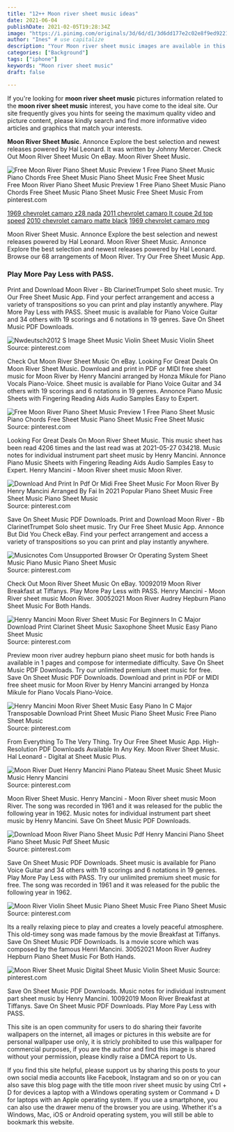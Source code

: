 ```yaml
---
title: "12++ Moon river sheet music ideas"
date: 2021-06-04
publishDate: 2021-02-05T19:28:34Z
image: "https://i.pinimg.com/originals/3d/6d/d1/3d6dd177e2c02e8f9ed92211d1972234.png"
author: "Ines" # use capitalize
description: "Your Moon river sheet music images are available in this site. Moon river sheet music are a topic that is being searched for and liked by netizens now. You can Find and Download the Moon river sheet music files here. Download all royalty-free images."
categories: ["Background"]
tags: ["iphone"]
keywords: "Moon river sheet music"
draft: false

---
```


If you're looking for **moon river sheet music** pictures information related to the **moon river sheet music** interest, you have come to the ideal  site.  Our site frequently  gives you  hints  for seeing  the maximum  quality video and picture  content, please kindly search and find more informative video articles and graphics  that match your interests.

**Moon River Sheet Music**. Annonce Explore the best selection and newest releases powered by Hal Leonard. It was written by Johnny Mercer. Check Out Moon River Sheet Music On eBay. Moon River Sheet Music.

![Free Moon River Piano Sheet Music Preview 1 Free Piano Sheet Music Piano Chords Free Sheet Music Piano Sheet Music Free Sheet Music](https://i.pinimg.com/originals/03/20/e5/0320e516bacf97365bfd5139276b6670.png "Free Moon River Piano Sheet Music Preview 1 Free Piano Sheet Music Piano Chords Free Sheet Music Piano Sheet Music Free Sheet Music")
Free Moon River Piano Sheet Music Preview 1 Free Piano Sheet Music Piano Chords Free Sheet Music Piano Sheet Music Free Sheet Music From pinterest.com

[1969 chevrolet camaro z28 nada](/1969-chevrolet-camaro-z28-nada/)
[2011 chevrolet camaro lt coupe 2d top speed](/2011-chevrolet-camaro-lt-coupe-2d-top-speed/)
[2010 chevrolet camaro matte black](/2010-chevrolet-camaro-matte-black/)
[1969 chevrolet camaro mpg](/1969-chevrolet-camaro-mpg/)

Moon River Sheet Music. Annonce Explore the best selection and newest releases powered by Hal Leonard. Moon River Sheet Music. Annonce Explore the best selection and newest releases powered by Hal Leonard. Browse our 68 arrangements of Moon River. Try Our Free Sheet Music App.

### Play More Pay Less with PASS.

Print and Download Moon River - Bb ClarinetTrumpet Solo sheet music. Try Our Free Sheet Music App. Find your perfect arrangement and access a variety of transpositions so you can print and play instantly anywhere. Play More Pay Less with PASS. Sheet music is available for Piano Voice Guitar and 34 others with 19 scorings and 6 notations in 19 genres. Save On Sheet Music PDF Downloads.


![Nwdeutsch2012 S Image Sheet Music Violin Sheet Music Violin Sheet](https://i.pinimg.com/originals/68/28/4f/68284fdc009590124ff60dc01f83ded4.jpg "Nwdeutsch2012 S Image Sheet Music Violin Sheet Music Violin Sheet")
Source: pinterest.com

Check Out Moon River Sheet Music On eBay. Looking For Great Deals On Moon River Sheet Music. Download and print in PDF or MIDI free sheet music for Moon River by Henry Mancini arranged by Honza Mikule for Piano Vocals Piano-Voice. Sheet music is available for Piano Voice Guitar and 34 others with 19 scorings and 6 notations in 19 genres. Annonce Piano Music Sheets with Fingering Reading Aids Audio Samples Easy to Expert.

![Free Moon River Piano Sheet Music Preview 1 Free Piano Sheet Music Piano Chords Free Sheet Music Piano Sheet Music Free Sheet Music](https://i.pinimg.com/originals/03/20/e5/0320e516bacf97365bfd5139276b6670.png "Free Moon River Piano Sheet Music Preview 1 Free Piano Sheet Music Piano Chords Free Sheet Music Piano Sheet Music Free Sheet Music")
Source: pinterest.com

Looking For Great Deals On Moon River Sheet Music. This music sheet has been read 4206 times and the last read was at 2021-05-27 034218. Music notes for individual instrument part sheet music by Henry Mancini. Annonce Piano Music Sheets with Fingering Reading Aids Audio Samples Easy to Expert. Henry Mancini - Moon River sheet music Moon River.

![Download And Print In Pdf Or Midi Free Sheet Music For Moon River By Henry Mancini Arranged By Fai In 2021 Popular Piano Sheet Music Free Sheet Music Piano Sheet Music](https://i.pinimg.com/originals/7d/47/e1/7d47e12063a065c186f93b4e02781348.png "Download And Print In Pdf Or Midi Free Sheet Music For Moon River By Henry Mancini Arranged By Fai In 2021 Popular Piano Sheet Music Free Sheet Music Piano Sheet Music")
Source: pinterest.com

Save On Sheet Music PDF Downloads. Print and Download Moon River - Bb ClarinetTrumpet Solo sheet music. Try Our Free Sheet Music App. Annonce But Did You Check eBay. Find your perfect arrangement and access a variety of transpositions so you can print and play instantly anywhere.

![Musicnotes Com Unsupported Browser Or Operating System Sheet Music Piano Music Piano Sheet Music](https://i.pinimg.com/originals/5a/79/ce/5a79cea4b52e5d0bb5658941d51dd170.gif "Musicnotes Com Unsupported Browser Or Operating System Sheet Music Piano Music Piano Sheet Music")
Source: pinterest.com

Check Out Moon River Sheet Music On eBay. 10092019 Moon River Breakfast at Tiffanys. Play More Pay Less with PASS. Henry Mancini - Moon River sheet music Moon River. 30052021 Moon River Audrey Hepburn Piano Sheet Music For Both Hands.

![Henry Mancini Moon River Sheet Music For Beginners In C Major Download Print Clarinet Sheet Music Saxophone Sheet Music Easy Piano Sheet Music](https://i.pinimg.com/originals/74/45/c5/7445c5e4f2d353aacac0d902bf07a4c6.gif "Henry Mancini Moon River Sheet Music For Beginners In C Major Download Print Clarinet Sheet Music Saxophone Sheet Music Easy Piano Sheet Music")
Source: pinterest.com

Preview moon river audrey hepburn piano sheet music for both hands is available in 1 pages and compose for intermediate difficulty. Save On Sheet Music PDF Downloads. Try our unlimited premium sheet music for free. Save On Sheet Music PDF Downloads. Download and print in PDF or MIDI free sheet music for Moon River by Henry Mancini arranged by Honza Mikule for Piano Vocals Piano-Voice.

![Henry Mancini Moon River Sheet Music Easy Piano In C Major Transposable Download Print Sheet Music Piano Sheet Music Free Piano Sheet Music](https://i.pinimg.com/originals/91/2f/68/912f68e93df72b9dfaa7158c7678d1d5.gif "Henry Mancini Moon River Sheet Music Easy Piano In C Major Transposable Download Print Sheet Music Piano Sheet Music Free Piano Sheet Music")
Source: pinterest.com

From Everything To The Very Thing. Try Our Free Sheet Music App. High-Resolution PDF Downloads Available In Any Key. Moon River Sheet Music. Hal Leonard - Digital at Sheet Music Plus.

![Moon River Duet Henry Mancini Piano Plateau Sheet Music Sheet Music Music Henry Mancini](https://i.pinimg.com/originals/d2/1f/03/d21f03b64c39c2f2f4dd7e66964d1e6d.png "Moon River Duet Henry Mancini Piano Plateau Sheet Music Sheet Music Music Henry Mancini")
Source: pinterest.com

Moon River Sheet Music. Henry Mancini - Moon River sheet music Moon River. The song was recorded in 1961 and it was released for the public the following year in 1962. Music notes for individual instrument part sheet music by Henry Mancini. Save On Sheet Music PDF Downloads.

![Download Moon River Piano Sheet Music Pdf Henry Mancini Piano Sheet Piano Sheet Music Pdf Sheet Music](https://i.pinimg.com/originals/dc/bc/4e/dcbc4e39b5456b8f3b1ac71c8f844814.png "Download Moon River Piano Sheet Music Pdf Henry Mancini Piano Sheet Piano Sheet Music Pdf Sheet Music")
Source: pinterest.com

Save On Sheet Music PDF Downloads. Sheet music is available for Piano Voice Guitar and 34 others with 19 scorings and 6 notations in 19 genres. Play More Pay Less with PASS. Try our unlimited premium sheet music for free. The song was recorded in 1961 and it was released for the public the following year in 1962.

![Moon River Violin Sheet Music Piano Sheet Music Free Piano Sheet Music](https://i.pinimg.com/originals/bb/84/89/bb84896498dcb857b8a7fb1a1a3b7d65.png "Moon River Violin Sheet Music Piano Sheet Music Free Piano Sheet Music")
Source: pinterest.com

Its a really relaxing piece to play and creates a lovely peaceful atmosphere. This old-timey song was made famous by the movie Breakfast at Tiffanys. Save On Sheet Music PDF Downloads. Is a movie score which was composed by the famous Henri Mancini. 30052021 Moon River Audrey Hepburn Piano Sheet Music For Both Hands.

![Moon River Sheet Music Digital Sheet Music Violin Sheet Music](https://i.pinimg.com/originals/3d/6d/d1/3d6dd177e2c02e8f9ed92211d1972234.png "Moon River Sheet Music Digital Sheet Music Violin Sheet Music")
Source: pinterest.com

Save On Sheet Music PDF Downloads. Music notes for individual instrument part sheet music by Henry Mancini. 10092019 Moon River Breakfast at Tiffanys. Save On Sheet Music PDF Downloads. Play More Pay Less with PASS.

This site is an open community for users to do sharing their favorite wallpapers on the internet, all images or pictures in this website are for personal wallpaper use only, it is stricly prohibited to use this wallpaper for commercial purposes, if you are the author and find this image is shared without your permission, please kindly raise a DMCA report to Us.

If you find this site helpful, please support us by sharing this posts to your own social media accounts like Facebook, Instagram and so on or you can also save this blog page with the title moon river sheet music by using Ctrl + D for devices a laptop with a Windows operating system or Command + D for laptops with an Apple operating system. If you use a smartphone, you can also use the drawer menu of the browser you are using. Whether it's a Windows, Mac, iOS or Android operating system, you will still be able to bookmark this website.
